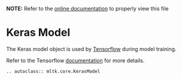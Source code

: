 __NOTE:__ Refer to the [online documentation](https://siliconlabs.github.io/mltk) to properly view this file
# Keras Model

The Keras model object is used by [Tensorflow](https://www.tensorflow.org/overview) during model training.

Refer to the Tensorflow [documentation](https://www.tensorflow.org/api_docs/python/tf/keras/Model) for more details.


```{eval-rst}
.. autoclass:: mltk.core.KerasModel

```